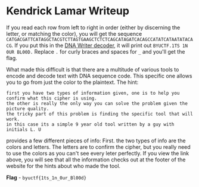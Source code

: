 # Kendrick Lamar Writeup
If you read each row from left to right in order (either by discerning the letter, or matching the color), you will get the sequence `CATGACGATTCATAGGCTACGTCTTAGTGAAGCTCTCTCAGCATAGATCACAGCCATATCATAATATACACG`. If you put this in the [DNA Writer decoder](https://earthsciweb.org/js/bio/dna-writer/), it will print out `BYUCTF.1TS 1N 0UR BL00D.` Replace `.` for curly braces and spaces for `_` and you'll get the flag.


What made this difficult is that there are a multitude of various tools to encode and decode text with DNA sequence code. This specific one allows you to go from just the color to the plaintext. The hint: 
```
first you have two types of information given, one is to help you confirm what this cipher is using. 
the other is really the only way you can solve the problem given the picture quality.
the tricky part of this problem is finding the specific tool that will work.
in this case its a simple 9 year old tool written by a guy with initials L. U
```

provides a few different pieces of info: First. the  two types of info are the colors and letters. The letters are to confirm the cipher, but you really need to use the colors as you can't see every leter perfectly. If you view the link above, you will see that all the information checks out at the footer of the website for the hints about who made the tool. 

**Flag** - `byuctf{1ts_1n_0ur_Bl00d}`
